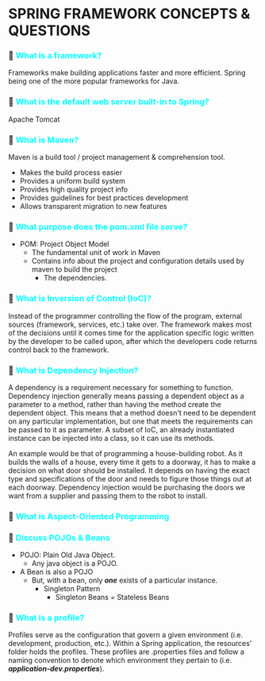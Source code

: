 # SPRING FRAMEWORK CONCEPTS & QUESTIONS

### :leaves: <span style="color: aqua">What is a framework?</span>
Frameworks make building applications faster and more efficient. Spring being one of the more popular frameworks for Java.

### :leaves: <span style="color: aqua">What is the default web server built-in to Spring?</span>
Apache Tomcat

### :leaves: <span style="color: aqua">What is Maven?</span>
Maven is a build tool / project management & comprehension tool.
- Makes the build process easier
- Provides a uniform build system
- Provides high quality project info
- Provides guidelines for best practices development
- Allows transparent migration to new features

### :leaves: <span style="color: aqua">What purpose does the pom.xml file serve?</span>
- POM: Project Object Model
  - The fundamental unit of work in Maven
  - Contains info about the project and configuration details used by maven to build the project
    - The dependencies.
### :leaves: <span style="color: aqua">What is Inversion of Control (IoC)?</span>
Instead of the programmer controlling the flow of the program, external sources (framework, services, etc.) take over. The framework makes most of the decisions until it comes time for the application specific logic written by the developer to be called upon, after which the developers code returns control back to the framework.

### :leaves: <span style="color: aqua">What is Dependency Injection?</span>
A dependency is a requirement necessary for something to function. Dependency injection generally means passing a dependent object as a parameter to a method, rather than having the method create the dependent object. This means that a method doesn't need to be dependent on any particular implementation, but one that meets the requirements can be passed to it as parameter. A subset of IoC, an already instantiated instance can be injected into a class, so it can use its methods.  

An example would be that of programming a house-building robot. As it builds the walls of a house, every time it gets to a doorway, it has to make a decision on what door should be installed. It depends on having the exact type and specifications of the door and needs to figure those things out at each doorway. Dependency injection would be purchasing the doors we want from a supplier and passing them to the robot to install.

### :leaves: <span style="color: aqua">What is Aspect-Oriented Programming</span>

### :leaves: <span style="color: aqua">Discuss POJOs & Beans</span>
- POJO: Plain Old Java Object.
  - Any java object is a POJO.
- A Bean is also a POJO
  - But, with a bean, only ***one*** exists of a particular instance.
    - Singleton Pattern
      - Singleton Beans = Stateless Beans

### :leaves: <span style="color: aqua">What is a profile?</span>
Profiles serve as the configuration that govern a given environment (i.e. development, production, etc.). Within a Spring application,
the resources' folder holds the profiles. These profiles are .properties files and follow a naming convention to denote which environment 
they pertain to (i.e. ***application-dev.properties***).
### <span style="color: aqua"></span>

### <span style="color: aqua"></span>

### <span style="color: aqua"></span>

### <span style="color: aqua"></span>

### <span style="color: aqua"></span>

### <span style="color: aqua"></span>

### <span style="color: aqua"></span>

### <span style="color: aqua"></span>

### <span style="color: aqua"></span>